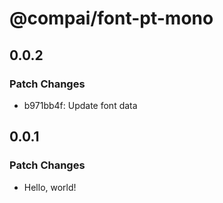 # @compai/font-pt-mono

## 0.0.2

### Patch Changes

- b971bb4f: Update font data

## 0.0.1

### Patch Changes

- Hello, world!
